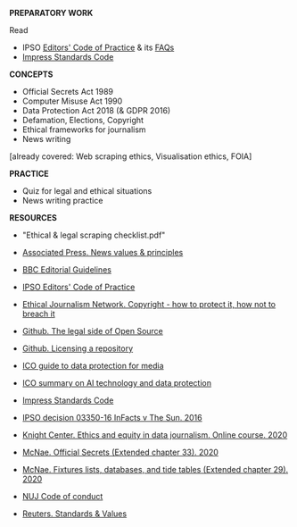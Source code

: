 **PREPARATORY WORK**

Read

- IPSO [Editors' Code of Practice](https://www.ipso.co.uk/editors-code-of-practice/) & its [FAQs](https://www.ipso.co.uk/faqs/editors-code/)
- [Impress Standards Code](https://www.impress.press/standards/)

**CONCEPTS**

- Official Secrets Act 1989
- Computer Misuse Act 1990
- Data Protection Act 2018 (& GDPR 2016)
- Defamation, Elections, Copyright
- Ethical frameworks for journalism
- News writing

[already covered: Web scraping ethics, Visualisation ethics, FOIA]

**PRACTICE**

- Quiz for legal and ethical situations
- News writing practice

**RESOURCES**

- "Ethical & legal scraping checklist.pdf"

- [Associated Press. News values & principles](https://www.ap.org/about/news-values-and-principles/downloads/ap-news-values-and-principles.pdf)
- [BBC Editorial Guidelines](https://www.bbc.com/editorialguidelines/)
- [IPSO Editors' Code of Practice](https://www.ipso.co.uk/editors-code-of-practice/)
- [Ethical Journalism Network. Copyright - how to protect it, how not to breach it](https://ethicaljournalismnetwork.org/resources/courses/copyright)
- [Github. The legal side of Open Source](https://opensource.guide/legal/)
- [Github. Licensing a repository](https://docs.github.com/en/free-pro-team@latest/github/creating-cloning-and-archiving-repositories/licensing-a-repository)
- [ICO guide to data protection for media](https://ico.org.uk/media/for-organisations/documents/1547/data-protection-and-journalism-quick-guide.pdf)
- [ICO summary on AI technology and data protection](https://ico.org.uk/for-organisations/guide-to-dp/key-data-protection-themes/explaining-decisions-made-with-artificial-intelligence/part-1-the-basics-of-explaining-ai/legal-framework/)
- [Impress Standards Code](https://www.impress.press/standards/)
- [IPSO decision 03350-16 InFacts v The Sun. 2016](https://www.ipso.co.uk/rulings-and-resolution-statements/ruling/?id=03350-16)
- [Knight Center. Ethics and equity in data journalism. Online course. 2020](https://www.journalismcourses.org/course/equity-ethics-in-data-journalism-hands-on-approaches-to-getting-your-data-right-2/)
- [McNae. Official Secrets (Extended chapter 33). 2020](https://learninglink.oup.com/access/mcnaes25e-resources#tag_chapter-33)
- [McNae. Fixtures lists, databases, and tide tables (Extended chapter 29). 2020](https://learninglink.oup.com/access/mcnaes25e-resources#tag_chapter-29)
- [NUJ Code of conduct](https://www.nuj.org.uk/about/nuj-code/)
- [Reuters. Standards & Values](https://handbook.reuters.com/index.php?title=Standards_and_Values)
